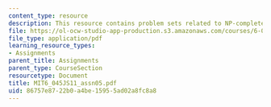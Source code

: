 ```yaml
---
content_type: resource
description: This resource contains problem sets related to NP-completeness and more.
file: https://ol-ocw-studio-app-production.s3.amazonaws.com/courses/6-045j-automata-computability-and-complexity-spring-2011/86757e8722b0a4be15955ad02a8fc8a8_MIT6_045JS11_assn05.pdf
file_type: application/pdf
learning_resource_types:
- Assignments
parent_title: Assignments
parent_type: CourseSection
resourcetype: Document
title: MIT6_045JS11_assn05.pdf
uid: 86757e87-22b0-a4be-1595-5ad02a8fc8a8
---
```

